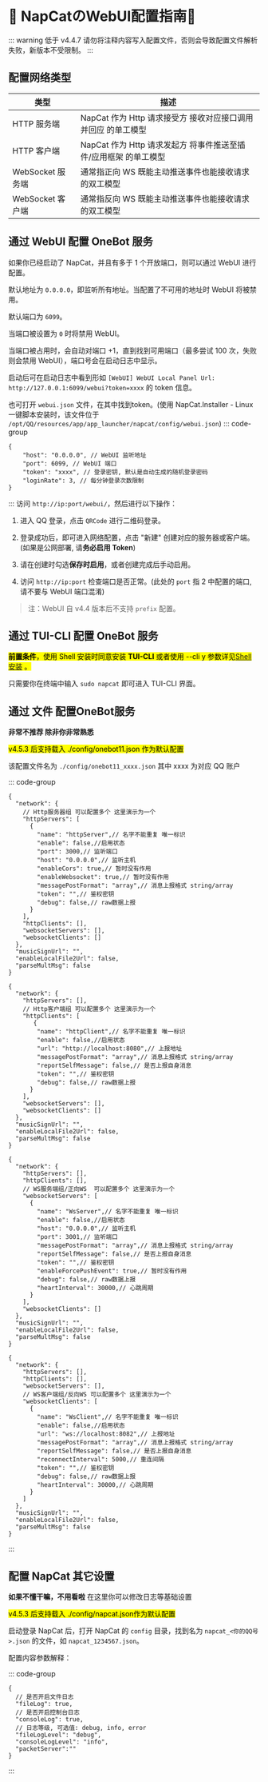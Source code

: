 # 💖 NapCatのWebUI配置指南💖

<!-- NapCat 的目录保存了配置文件、日志和缓存等信息。 -->

::: warning
低于 v4.4.7 请勿将注释内容写入配置文件，否则会导致配置文件解析失败，新版本不受限制。
:::

## 配置网络类型 <Badge type="danger" text="必备知识" />

| 类型               | 描述                                                                 |
|--------------------|----------------------------------------------------------------------|
| HTTP 服务端         | NapCat 作为 Http 请求接受方 接收对应接口调用并回应 的单工模型          |
| HTTP 客户端         | NapCat 作为 Http 请求发起方 将事件推送至插件/应用框架 的单工模型       |
| WebSocket 服务端    | 通常指正向 WS 既能主动推送事件也能接收请求 的双工模型                |
| WebSocket 客户端    | 通常指反向 WS 既能主动推送事件也能接收请求 的双工模型                |

## 通过 WebUI 配置 OneBot 服务  <Badge type="tip" text="Shell Vesion" />

如果你已经启动了 NapCat，并且有多于 1 个开放端口，则可以通过 WebUI 进行配置。

默认地址为 `0.0.0.0`，即监听所有地址。当配置了不可用的地址时 WebUI 将被禁用。

默认端口为 `6099`。

当端口被设置为 `0` 时将禁用 WebUI。

当端口被占用时，会自动对端口 +1，直到找到可用端口（最多尝试 100 次，失败则会禁用 WebUI），端口号会在启动日志中显示。

启动后可在启动日志中看到形如 `[WebUI] WebUI Local Panel Url: http://127.0.0.1:6099/webui?token=xxxx` 的 token 信息。

也可打开 `webui.json` 文件，在其中找到token。(使用 NapCat.Installer - Linux 一键脚本安装时，该文件位于 `/opt/QQ/resources/app/app_launcher/napcat/config/webui.json`)
::: code-group
```json5 [webui.json]
{
    "host": "0.0.0.0", // WebUI 监听地址
    "port": 6099, // WebUI 端口
    "token": "xxxx", // 登录密钥, 默认是自动生成的随机登录密码
    "loginRate": 3, // 每分钟登录次数限制
}
```
:::
访问 `http://ip:port/webui/`，然后进行以下操作：

1. 进入 QQ 登录，点击 `QRCode` 进行二维码登录。

2. 登录成功后，即可进入网络配置，点击 "新建" 创建对应的服务器或客户端。(如果是公网部署, 请**务必启用 Token**)

3. 请在创建时勾选**保存时启用**，或者创建完成后手动启用。

4. 访问 `http://ip:port` 检查端口是否正常。(此处的 `port` 指 2 中配置的端口, 请不要与 WebUI 端口混淆)


> 注：WebUI 自 v4.4 版本后不支持 `prefix` 配置。

## 通过 TUI-CLI 配置 OneBot 服务  <Badge type="tip" text="Shell Vesion" />

<mark>**前置条件**，使用 Shell 安装时同意安装 **TUI-CLI** 或者使用 --cli y 参数详见[Shell 安装](/guide/boot/Shell#napcat-installer-linux一键使用脚本-支持ubuntu-20-debian-10-centos9) <Badge type="tip" text="recommend" />。</mark>   

只需要你在终端中输入 `sudo napcat` 即可进入 TUI-CLI 界面。

## 通过 文件 配置OneBot服务 <Badge type="tip" text="Any Vesion" />

**非常不推荐 除非你非常熟悉**

<mark>v4.5.3 后支持载入 ./config/onebot11.json 作为默认配置</mark>

该配置文件名为 ``` ./config/onebot11_xxxx.json ``` 其中 xxxx 为对应 QQ 账户

::: code-group

```json5 [HTTP 服务端]
{
  "network": {
    // Http服务器组 可以配置多个 这里演示为一个
    "httpServers": [
      {
        "name": "httpServer",// 名字不能重复 唯一标识
        "enable": false,//启用状态
        "port": 3000,// 监听端口
        "host": "0.0.0.0",// 监听主机
        "enableCors": true,// 暂时没有作用
        "enableWebsocket": true,// 暂时没有作用
        "messagePostFormat": "array",// 消息上报格式 string/array
        "token": "",// 鉴权密钥
        "debug": false,// raw数据上报
      }
    ],
    "httpClients": [],
    "websocketServers": [],
    "websocketClients": []
  },
  "musicSignUrl": "",
  "enableLocalFile2Url": false,
  "parseMultMsg": false
}
```

```json5 [HTTP 客户端]
{
  "network": {
    "httpServers": [],
    // Http客户端组 可以配置多个 这里演示为一个
    "httpClients": [
       {
        "name": "httpClient",// 名字不能重复 唯一标识
        "enable": false,//启用状态
        "url": "http://localhost:8080",// 上报地址
        "messagePostFormat": "array",// 消息上报格式 string/array
        "reportSelfMessage": false,// 是否上报自身消息
        "token": "",// 鉴权密钥
        "debug": false,// raw数据上报
      }
    ],
    "websocketServers": [],
    "websocketClients": []
  },
  "musicSignUrl": "",
  "enableLocalFile2Url": false,
  "parseMultMsg": false
}
```

```json5 [WS 服务端]
{
  "network": {
    "httpServers": [],
    "httpClients": [],
    // WS服务端组/正向WS  可以配置多个 这里演示为一个
    "websocketServers": [
      {
        "name": "WsServer",// 名字不能重复 唯一标识
        "enable": false,//启用状态
        "host": "0.0.0.0",// 监听主机
        "port": 3001,// 监听端口
        "messagePostFormat": "array",// 消息上报格式 string/array
        "reportSelfMessage": false,// 是否上报自身消息
        "token": "",// 鉴权密钥
        "enableForcePushEvent": true,// 暂时没有作用
        "debug": false,// raw数据上报
        "heartInterval": 30000,// 心跳周期
      }
    ],
    "websocketClients": []
  },
  "musicSignUrl": "",
  "enableLocalFile2Url": false,
  "parseMultMsg": false
}
```
```json5 [WS 客户端]
{
  "network": {
    "httpServers": [],
    "httpClients": [],
    "websocketServers": [],
    // WS客户端组/反向WS 可以配置多个 这里演示为一个
    "websocketClients": [
      {
        "name": "WsClient",// 名字不能重复 唯一标识
        "enable": false,//启用状态
        "url": "ws://localhost:8082",// 上报地址
        "messagePostFormat": "array",// 消息上报格式 string/array
        "reportSelfMessage": false,// 是否上报自身消息
        "reconnectInterval": 5000,// 重连间隔
        "token": "",// 鉴权密钥
        "debug": false,// raw数据上报
        "heartInterval": 30000,// 心跳周期
      }
    ]
  },
  "musicSignUrl": "",
  "enableLocalFile2Url": false,
  "parseMultMsg": false
}
```
:::
## 配置 NapCat 其它设置

**如果不懂干嘛，不用看啦** 在这里你可以修改日志等基础设置

<mark>v4.5.3 后支持载入 ./config/napcat.json作为默认配置</mark>

启动登录 NapCat 后，打开 NapCat 的 `config` 目录，找到名为 `napcat_<你的QQ号>.json` 的文件，如 `napcat_1234567.json`。

配置内容参数解释：

::: code-group
```json5 [napcat_xxxx.json]
{
  // 是否开启文件日志
  "fileLog": true,
  // 是否开启控制台日志
  "consoleLog": true,
  // 日志等级, 可选值: debug, info, error
  "fileLogLevel": "debug",
  "consoleLogLevel": "info",
  "packetServer":""
}
```

:::
